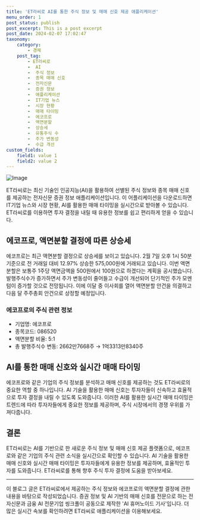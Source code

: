 ```yaml
---
title: 'ET라씨로 AI를 통한 주식 정보 및 매매 신호 제공 애플리케이션'
menu_order: 1
post_status: publish
post_excerpt: This is a post excerpt
post_date: 2024-02-07 17:02:47
taxonomy:
    category:
        - 경제
    post_tag:
        - ET라씨로
        -  AI
        -  주식 정보
        -  종목 매매 신호
        -  전자신문
        -  증권 정보
        -  애플리케이션
        -  IT기업 뉴스
        -  시장 현황
        -  매매 타이밍
        -  에코프로
        -  액면분할
        -  상승세
        -  유통주식 수
        -  주가 변동성
        -  수급 개선
custom_fields:
    field1: value 1
    field2: value 2
---
```


![Image](https://imgnews.pstatic.net/image/030/2024/02/07/0003179731_001_20240207140904294.gif?type=w647)


ET라씨로는 최신 기술인 인공지능(AI)을 활용하여 선별된 주식 정보와 종목 매매 신호를 제공하는 전자신문 증권 정보 애플리케이션입니다. 이 어플리케이션을 다운로드하면 IT기업 뉴스와 시장 현황, AI를 활용한 매매 타이밍을 실시간으로 받아볼 수 있습니다. ET라씨로를 이용하면 투자 결정을 내릴 때 유용한 정보를 쉽고 편리하게 얻을 수 있습니다.

## 에코프로, 액면분할 결정에 따른 상승세

에코프로는 최근 액면분할 결정으로 상승세를 보이고 있습니다. 2월 7일 오후 1시 50분 기준으로 전 거래일 대비 12.97% 상승한 575,000원에 거래되고 있습니다. 이번 액면분할은 보통주 1주당 액면금액을 500원에서 100원으로 하겠다는 계획을 공시했습니다. 발행주식수가 증가하면서 주가 변동성이 줄어들고 수급이 개선되어 단기적인 주가 모멘텀이 증가할 것으로 전망됩니다. 이에 이달 중 이사회를 열어 액면분할 안건을 의결하고 다음 달 주주총회 안건으로 상정할 예정입니다.

### 에코프로의 주식 관련 정보
- 기업명: 에코프로
- 종목코드: 086520
- 액면분할 비율: 5:1
- 총 발행주식수 변동: 2662만7668주 → 1억3313만8340주

## AI를 통한 매매 신호와 실시간 매매 타이밍

에코프로와 같은 기업의 주식 정보를 분석하고 매매 신호를 제공하는 것도 ET라씨로의 중요한 역할 중 하나입니다. AI 기술을 활용한 매매 신호는 투자자들이 신속하고 효율적으로 투자 결정을 내릴 수 있도록 도와줍니다. 이러한 AI를 활용한 실시간 매매 타이밍은 트렌드에 따라 투자자들에게 중요한 정보를 제공하며, 주식 시장에서의 경쟁 우위를 가져다줍니다.

## 결론

ET라씨로는 AI를 기반으로 한 새로운 주식 정보 및 매매 신호 제공 플랫폼으로, 에코프로와 같은 기업의 주식 관련 소식을 실시간으로 확인할 수 있습니다. AI 기술을 활용한 매매 신호와 실시간 매매 타이밍은 투자자들에게 유용한 정보를 제공하며, 효율적인 투자를 도와줍니다. ET라씨로를 통해 향후 주식 투자 결정에 도움을 받아보세요.

---

이 블로그 글은 ET라씨로에서 제공하는 주식 정보와 에코프로의 액면분할 결정에 관한 내용을 바탕으로 작성되었습니다. 증권 정보 및 AI 기반의 매매 신호를 전문으로 하는 전자신문과 금융 AI 전문기업 씽크풀이 공동으로 제작한 'AI 휴머노이드 기사'입니다. 더 많은 실시간 속보를 확인하려면 ET라씨로 애플리케이션을 이용해보세요.
